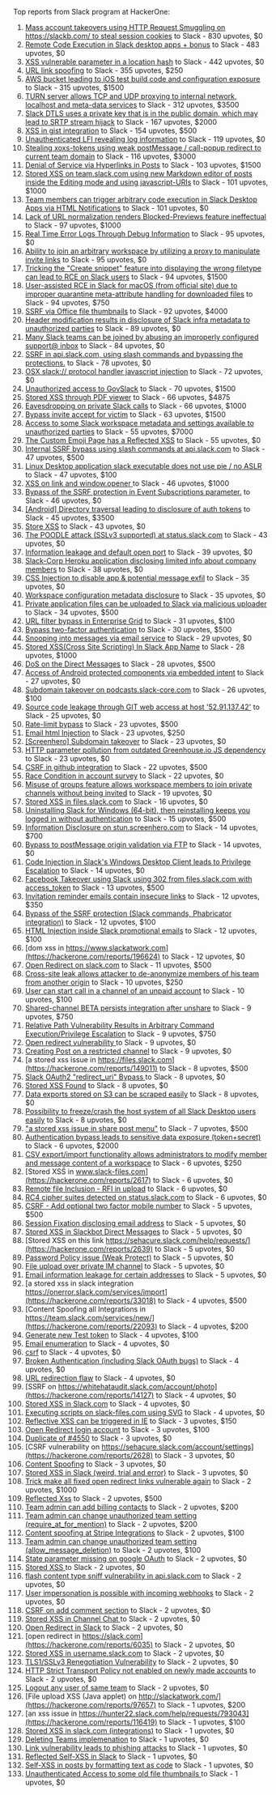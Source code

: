 Top reports from Slack program at HackerOne:

1. [Mass account takeovers using HTTP Request Smuggling on https://slackb.com/ to steal session cookies](https://hackerone.com/reports/737140) to Slack - 830 upvotes, $0
2. [Remote Code Execution in Slack desktop apps + bonus](https://hackerone.com/reports/783877) to Slack - 483 upvotes, $0
3. [XSS vulnerable parameter in a location hash](https://hackerone.com/reports/146336) to Slack - 442 upvotes, $0
4. [URL link spoofing](https://hackerone.com/reports/481472) to Slack - 355 upvotes, $250
5. [AWS bucket leading to iOS test build code and configuration exposure](https://hackerone.com/reports/404822) to Slack - 315 upvotes, $1500
6. [TURN server allows TCP and UDP proxying to internal network, localhost and meta-data services](https://hackerone.com/reports/333419) to Slack - 312 upvotes, $3500
7. [Slack DTLS uses a private key that is in the public domain, which may lead to SRTP stream hijack](https://hackerone.com/reports/531032) to Slack - 167 upvotes, $2000
8. [XSS in gist integration](https://hackerone.com/reports/11073) to Slack - 154 upvotes, $500
9. [Unauthenticated LFI revealing log information](https://hackerone.com/reports/272578) to Slack - 119 upvotes, $0
10. [Stealing xoxs-tokens using weak postMessage / call-popup redirect to current team domain](https://hackerone.com/reports/207170) to Slack - 116 upvotes, $3000
11. [Denial of Service via Hyperlinks in Posts](https://hackerone.com/reports/1077136) to Slack - 103 upvotes, $1500
12. [Stored XSS on team.slack.com using new Markdown editor of posts inside the Editing mode and using javascript-URIs](https://hackerone.com/reports/132104) to Slack - 101 upvotes, $1000
13. [Team members can trigger arbitrary code execution in Slack Desktop Apps via HTML Notifications](https://hackerone.com/reports/816156) to Slack - 101 upvotes, $0
14. [Lack of URL normalization renders Blocked-Previews feature ineffectual](https://hackerone.com/reports/1102764) to Slack - 97 upvotes, $1000
15. [Real Time Error Logs Through Debug Information](https://hackerone.com/reports/503283) to Slack - 95 upvotes, $0
16. [Ability to join an arbitrary workspace by utilizing a proxy to manipulate invite links](https://hackerone.com/reports/1716016) to Slack - 95 upvotes, $0
17. [Tricking the "Create snippet" feature into displaying the wrong filetype can lead to RCE on Slack users](https://hackerone.com/reports/833080) to Slack - 94 upvotes, $1500
18. [User-assisted RCE in Slack for macOS (from official site) due to improper quarantine meta-attribute handling for downloaded files](https://hackerone.com/reports/470637) to Slack - 94 upvotes, $750
19. [SSRF via Office file thumbnails](https://hackerone.com/reports/671935) to Slack - 92 upvotes, $4000
20. [Header modification results in disclosure of Slack infra metadata to unauthorized parties](https://hackerone.com/reports/727330) to Slack - 89 upvotes, $0
21. [Many Slack teams can be joined by abusing an improperly configured support@ inbox](https://hackerone.com/reports/239623) to Slack - 84 upvotes, $0
22. [SSRF in api.slack.com, using slash commands and bypassing the protections.](https://hackerone.com/reports/381129) to Slack - 78 upvotes, $0
23. [OSX slack:// protocol handler javascript injection](https://hackerone.com/reports/79348) to Slack - 72 upvotes, $0
24. [Unauthorized access to GovSlack](https://hackerone.com/reports/1758174) to Slack - 70 upvotes, $1500
25. [Stored XSS through PDF viewer](https://hackerone.com/reports/881557) to Slack - 66 upvotes, $4875
26. [Eavesdropping on private Slack calls](https://hackerone.com/reports/184698) to Slack - 66 upvotes, $1000
27. [Bypass invite accept for victim](https://hackerone.com/reports/1663361) to Slack - 63 upvotes, $1500
28. [Access to some Slack workspace metadata and settings available to unauthorized parties](https://hackerone.com/reports/130133) to Slack - 55 upvotes, $7000
29. [The Custom Emoji Page has a Reflected XSS](https://hackerone.com/reports/258198) to Slack - 55 upvotes, $0
30. [Internal SSRF bypass using slash commands at api.slack.com](https://hackerone.com/reports/356765) to Slack - 47 upvotes, $500
31. [Linux Desktop application slack executable does not use pie / no ASLR](https://hackerone.com/reports/415272) to Slack - 47 upvotes, $100
32. [XSS on link and window.opener ](https://hackerone.com/reports/834071) to Slack - 46 upvotes, $1000
33. [Bypass of the SSRF protection in Event Subscriptions parameter.](https://hackerone.com/reports/386292) to Slack - 46 upvotes, $0
34. [[Android] Directory traversal leading to disclosure of auth tokens](https://hackerone.com/reports/1378889) to Slack - 45 upvotes, $3500
35. [Store XSS](https://hackerone.com/reports/187410) to Slack - 43 upvotes, $0
36. [The POODLE attack (SSLv3 supported) at status.slack.com](https://hackerone.com/reports/375097) to Slack - 43 upvotes, $0
37. [Information leakage and default open port](https://hackerone.com/reports/305518) to Slack - 39 upvotes, $0
38. [Slack-Corp Heroku application disclosing limited info about company members](https://hackerone.com/reports/966814) to Slack - 38 upvotes, $0
39. [CSS Injection to disable app & potential message exfil](https://hackerone.com/reports/679969) to Slack - 35 upvotes, $0
40. [Workspace configuration metadata disclosure](https://hackerone.com/reports/864489) to Slack - 35 upvotes, $0
41. [Private application files can be uploaded to Slack via malicious uploader](https://hackerone.com/reports/375083) to Slack - 34 upvotes, $500
42. [URL filter bypass in Enterprise Grid](https://hackerone.com/reports/500348) to Slack - 31 upvotes, $100
43. [Bypass  two-factor authentication](https://hackerone.com/reports/121696) to Slack - 30 upvotes, $500
44. [Snooping into messages via email service](https://hackerone.com/reports/163938) to Slack - 29 upvotes, $0
45. [ Stored XSS(Cross Site Scripting) In Slack App Name](https://hackerone.com/reports/159460) to Slack - 28 upvotes, $1000
46. [DoS on the Direct Messages](https://hackerone.com/reports/746003) to Slack - 28 upvotes, $500
47. [Access of Android protected components via embedded intent](https://hackerone.com/reports/200427) to Slack - 27 upvotes, $0
48. [Subdomain takeover on podcasts.slack-core.com](https://hackerone.com/reports/195350) to Slack - 26 upvotes, $100
49. [Source code leakage through GIT web access at host '52.91.137.42'](https://hackerone.com/reports/148068) to Slack - 25 upvotes, $0
50. [Rate-limit bypass](https://hackerone.com/reports/165727) to Slack - 23 upvotes, $500
51. [Email html Injection](https://hackerone.com/reports/1461194) to Slack - 23 upvotes, $250
52. [[Screenhero] Subdomain takeover](https://hackerone.com/reports/142096) to Slack - 23 upvotes, $0
53. [HTTP parameter pollution from outdated Greenhouse.io JS dependency](https://hackerone.com/reports/335339) to Slack - 23 upvotes, $0
54. [CSRF in github integration](https://hackerone.com/reports/174328) to Slack - 22 upvotes, $500
55. [Race Condition in account survey](https://hackerone.com/reports/165570) to Slack - 22 upvotes, $0
56. [Misuse of groups feature allows workspace members to join private channels without being invited](https://hackerone.com/reports/1248852) to Slack - 19 upvotes, $0
57. [Stored XSS in files.slack.com](https://hackerone.com/reports/827606) to Slack - 16 upvotes, $0
58. [Uninstalling Slack for Windows (64-bit), then reinstalling keeps you logged in without authentication](https://hackerone.com/reports/238260) to Slack - 15 upvotes, $500
59. [Information Disclosure on stun.screenhero.com](https://hackerone.com/reports/175061) to Slack - 14 upvotes, $700
60. [Bypass to postMessage origin validation via FTP](https://hackerone.com/reports/210654) to Slack - 14 upvotes, $0
61. [Code Injection in Slack's Windows Desktop Client leads to Privilege Escalation](https://hackerone.com/reports/162955) to Slack - 14 upvotes, $0
62. [Facebook Takeover using Slack using 302 from files.slack.com with access_token](https://hackerone.com/reports/6017) to Slack - 13 upvotes, $500
63. [Invitation reminder emails contain insecure links](https://hackerone.com/reports/327674) to Slack - 12 upvotes, $350
64. [Bypass of the SSRF protection (Slack commands, Phabricator integration)](https://hackerone.com/reports/61312) to Slack - 12 upvotes, $100
65. [HTML Injection inside Slack promotional emails](https://hackerone.com/reports/321029) to Slack - 12 upvotes, $100
66. [dom xss in https://www.slackatwork.com](https://hackerone.com/reports/196624) to Slack - 12 upvotes, $0
67. [Open Redirect on slack.com](https://hackerone.com/reports/140447) to Slack - 11 upvotes, $500
68. [Cross-site leak allows attacker to de-anonymize members of his team from another origin](https://hackerone.com/reports/1068153) to Slack - 10 upvotes, $250
69. [User can start call in a channel of an unpaid account](https://hackerone.com/reports/147369) to Slack - 10 upvotes, $100
70. [Shared-channel BETA persists integration after unshare](https://hackerone.com/reports/291822) to Slack - 9 upvotes, $750
71. [Relative Path Vulnerability Results in Arbitrary Command Execution/Privilege Escalation](https://hackerone.com/reports/784714) to Slack - 9 upvotes, $750
72. [Open redirect vulnerability ](https://hackerone.com/reports/2731) to Slack - 9 upvotes, $0
73. [Creating Post on a restricted channel](https://hackerone.com/reports/151459) to Slack - 9 upvotes, $0
74. [a stored xss issue in https://files.slack.com](https://hackerone.com/reports/149011) to Slack - 8 upvotes, $500
75. [Slack OAuth2 "redirect_uri" Bypass ](https://hackerone.com/reports/2575) to Slack - 8 upvotes, $0
76. [Stored XSS Found](https://hackerone.com/reports/9774) to Slack - 8 upvotes, $0
77. [Data exports stored on S3 can be scraped easily](https://hackerone.com/reports/2746) to Slack - 8 upvotes, $0
78. [Possibility to freeze/crash the host system of all Slack Desktop users easily](https://hackerone.com/reports/392728) to Slack - 8 upvotes, $0
79. ["a stored xss issue in share post menu"](https://hackerone.com/reports/148848) to Slack - 7 upvotes, $500
80. [Authentication bypass leads to sensitive data exposure (token+secret)](https://hackerone.com/reports/129918) to Slack - 6 upvotes, $2000
81. [CSV export/import functionality allows administrators to modify member and message content of a workspace](https://hackerone.com/reports/1661310) to Slack - 6 upvotes, $250
82. [Stored XSS in www.slack-files.com](https://hackerone.com/reports/2617) to Slack - 6 upvotes, $0
83. [Remote file Inclusion - RFI in upload](https://hackerone.com/reports/14092) to Slack - 6 upvotes, $0
84. [RC4 cipher suites detected on status.slack.com](https://hackerone.com/reports/99157) to Slack - 6 upvotes, $0
85. [CSRF - Add optional two factor mobile number](https://hackerone.com/reports/155774) to Slack - 5 upvotes, $500
86. [Session Fixation disclosing email address](https://hackerone.com/reports/2582) to Slack - 5 upvotes, $0
87. [Stored XSS in Slackbot Direct Messages](https://hackerone.com/reports/4561) to Slack - 5 upvotes, $0
88. [Stored XSS on this link https://sehacure.slack.com/help/requests/](https://hackerone.com/reports/2639) to Slack - 5 upvotes, $0
89. [Password Policy issue (Weak Protect)](https://hackerone.com/reports/17160) to Slack - 5 upvotes, $0
90. [File upload over private IM channel](https://hackerone.com/reports/143903) to Slack - 5 upvotes, $0
91. [Email information leakage for certain addresses](https://hackerone.com/reports/169992) to Slack - 5 upvotes, $0
92. [a stored xss in  slack integration  https://onerror.slack.com/services/import](https://hackerone.com/reports/33018) to Slack - 4 upvotes, $500
93. [Content Spoofing all Integrations in https://team.slack.com/services/new/](https://hackerone.com/reports/22093) to Slack - 4 upvotes, $200
94. [Generate new Test token](https://hackerone.com/reports/147544) to Slack - 4 upvotes, $100
95. [Email enumeration](https://hackerone.com/reports/2766) to Slack - 4 upvotes, $0
96. [csrf](https://hackerone.com/reports/2635) to Slack - 4 upvotes, $0
97. [Broken Authentication (including Slack OAuth bugs)](https://hackerone.com/reports/2559) to Slack - 4 upvotes, $0
98. [URL redirection flaw](https://hackerone.com/reports/2622) to Slack - 4 upvotes, $0
99. [SSRF on https://whitehataudit.slack.com/account/photo](https://hackerone.com/reports/14127) to Slack - 4 upvotes, $0
100. [Stored XSS in Slack.com](https://hackerone.com/reports/6002) to Slack - 4 upvotes, $0
101. [Executing scripts on slack-files.com using SVG](https://hackerone.com/reports/100565) to Slack - 4 upvotes, $0
102. [Reflective XSS can be triggered in IE](https://hackerone.com/reports/2497) to Slack - 3 upvotes, $150
103. [Open Redirect login account](https://hackerone.com/reports/16718) to Slack - 3 upvotes, $100
104. [Duplicate of #4550](https://hackerone.com/reports/4638) to Slack - 3 upvotes, $0
105. [CSRF vulnerability on https://sehacure.slack.com/account/settings](https://hackerone.com/reports/2628) to Slack - 3 upvotes, $0
106. [Content Spoofing](https://hackerone.com/reports/2979) to Slack - 3 upvotes, $0
107. [Stored XSS in Slack (weird, trial and error)](https://hackerone.com/reports/96337) to Slack - 3 upvotes, $0
108. [Trick make all fixed open redirect links vulnerable again](https://hackerone.com/reports/104087) to Slack - 2 upvotes, $1000
109. [Reflected Xss](https://hackerone.com/reports/2777) to Slack - 2 upvotes, $500
110. [Team admin can add billing contacts](https://hackerone.com/reports/47940) to Slack - 2 upvotes, $200
111. [Team admin can change unauthorized team setting (require_at_for_mention)](https://hackerone.com/reports/46747) to Slack - 2 upvotes, $200
112. [Content spoofing at Stripe Integrations](https://hackerone.com/reports/21248) to Slack - 2 upvotes, $100
113. [Team admin can change unauthorized team setting (allow_message_deletion)](https://hackerone.com/reports/46750) to Slack - 2 upvotes, $100
114. [State parameter missing on google OAuth](https://hackerone.com/reports/2688) to Slack - 2 upvotes, $0
115. [Stored XSS ](https://hackerone.com/reports/2926) to Slack - 2 upvotes, $0
116. [flash content type sniff vulnerability in api.slack.com](https://hackerone.com/reports/3455) to Slack - 2 upvotes, $0
117. [User impersonation is possible with incoming webhooks](https://hackerone.com/reports/3722) to Slack - 2 upvotes, $0
118. [CSRF on add comment section](https://hackerone.com/reports/2638) to Slack - 2 upvotes, $0
119. [Stored XSS in Channel Chat ](https://hackerone.com/reports/2652) to Slack - 2 upvotes, $0
120. [Open Redirect in Slack](https://hackerone.com/reports/4549) to Slack - 2 upvotes, $0
121. [open redirect in https://slack.com](https://hackerone.com/reports/6035) to Slack - 2 upvotes, $0
122. [Stored XSS in username.slack.com](https://hackerone.com/reports/2625) to Slack - 2 upvotes, $0
123. [TLS1/SSLv3 Renegotiation Vulnerability](https://hackerone.com/reports/5617) to Slack - 2 upvotes, $0
124. [HTTP Strict Transport Policy not enabled on newly made accounts](https://hackerone.com/reports/26763) to Slack - 2 upvotes, $0
125. [Logout any user of same team](https://hackerone.com/reports/54610) to Slack - 2 upvotes, $0
126. [File upload XSS (Java applet) on http://slackatwork.com/](https://hackerone.com/reports/97657) to Slack - 1 upvotes, $200
127. [an xss issue in https://hunter22.slack.com/help/requests/793043](https://hackerone.com/reports/116419) to Slack - 1 upvotes, $100
128. [Stored XSS in slack.com (integrations)](https://hackerone.com/reports/10297) to Slack - 1 upvotes, $0
129. [Deleting Teams implemenation](https://hackerone.com/reports/2975) to Slack - 1 upvotes, $0
130. [Link vulnerability leads to phishing attacks](https://hackerone.com/reports/66994) to Slack - 1 upvotes, $0
131. [Reflected Self-XSS in Slack](https://hackerone.com/reports/97683) to Slack - 1 upvotes, $0
132. [Self-XSS in posts by formatting text as code](https://hackerone.com/reports/89505) to Slack - 1 upvotes, $0
133. [Unauthenticated Access to some old file thumbnails ](https://hackerone.com/reports/145621) to Slack - 1 upvotes, $0
